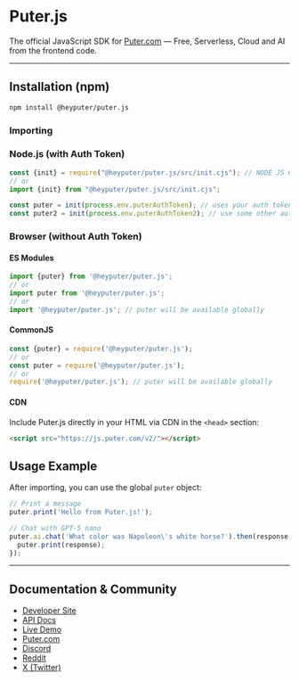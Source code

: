 # Puter.js

The official JavaScript SDK for [Puter.com](https://puter.com) — Free, Serverless, Cloud and AI from the frontend code.

---

## Installation (npm)

```sh
npm install @heyputer/puter.js
```

### Importing

### Node.js (with Auth Token)

```js
const {init} = require("@heyputer/puter.js/src/init.cjs"); // NODE JS ONLY
// or
import {init} from "@heyputer/puter.js/src/init.cjs";

const puter = init(process.env.puterAuthToken); // uses your auth token
const puter2 = init(process.env.puterAuthToken2); // use some other auth token
```

### Browser (without Auth Token)

#### ES Modules

```js
import {puter} from '@heyputer/puter.js';
// or
import puter from '@heyputer/puter.js';
// or 
import '@heyputer/puter.js'; // puter will be available globally
```

#### CommonJS

```js
const {puter} = require('@heyputer/puter.js');
// or
const puter = require('@heyputer/puter.js');
// or
require('@heyputer/puter.js'); // puter will be available globally
```

#### CDN

Include Puter.js directly in your HTML via CDN in the `<head>` section:

```html
<script src="https://js.puter.com/v2/"></script>
```

## Usage Example

After importing, you can use the global `puter` object:

```js
// Print a message
puter.print('Hello from Puter.js!');

// Chat with GPT-5 nano
puter.ai.chat('What color was Napoleon\'s white horse?').then(response => {
  puter.print(response);
});
```

---

## Documentation & Community

- [Developer Site](https://developer.puter.com)
- [API Docs](https://docs.puter.com)
- [Live Demo](https://docs.puter.com/playground/)
- [Puter.com](https://puter.com)
- [Discord](https://discord.com/invite/PQcx7Teh8u)
- [Reddit](https://reddit.com/r/puter)
- [X (Twitter)](https://twitter.com/HeyPuter)